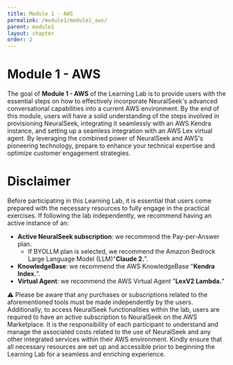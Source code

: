 ```yaml
---
title: Module 1 - AWS
permalink: /module1/module1_aws/
parent: module1
layout: chapter
order: 2
---
```


# Module 1 - AWS

The goal of **Module 1 - AWS** of the Learning Lab is to provide users with the essential steps on how to effectively incorporate NeuralSeek's advanced conversational capabilities into a current AWS environment. By the end of this module, users will have a solid understanding of the steps involved in provisioning NeuralSeek, integrating it seamlessly with an AWS Kendra instance, and setting up a seamless integration with an AWS Lex virtual agent. By leveraging the combined power of NeuralSeek and AWS's pioneering technology, prepare to enhance your technical expertise and optimize customer engagement strategies.

# Disclaimer 

Before participating in this Learning Lab, it is essential that users come prepared with the necessary resources to fully engage in the practical exercises. If following the lab independently, we recommend having an active instance of an:

- **Active NeuralSeek subscription**: we recommend the Pay-per-Answer plan.
    - If BYOLLM plan is selected, we recommend the Amazon Bedrock Large Language Model (LLM)"**Claude 2.**".
- **KnowledgeBase**: we recommend the AWS KnowledgeBase "**Kendra Index.**".
- **Virtual Agent**: we recommend the AWS Virtual Agent "**LexV2 Lambda.**"

⚠️ Please be aware that any purchases or subscriptions related to the aforementioned tools must be made independently by the users. Additionally, to access NeuralSeek functionalities within the lab, users are required to have an active subscription to NeuralSeek on the AWS Marketplace. It is the responsibility of each participant to understand and manage the associated costs related to the use of NeuralSeek and any other integrated services within their AWS environment. Kindly ensure that all necessary resources are set up and accessible prior to beginning the Learning Lab for a seamless and enriching experience.
